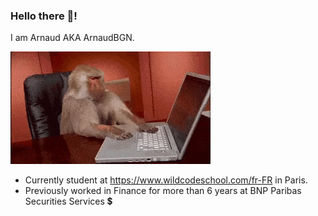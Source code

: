 ### Hello there 👋! 
I am Arnaud AKA ArnaudBGN.

![Cover](https://github.com/ArnaudBGN/ArnaudBGN/blob/main/Img-github/giphy.gif)

- Currently student at https://www.wildcodeschool.com/fr-FR in Paris.
- Previously worked in Finance for more than 6 years at BNP Paribas Securities Services 💲

